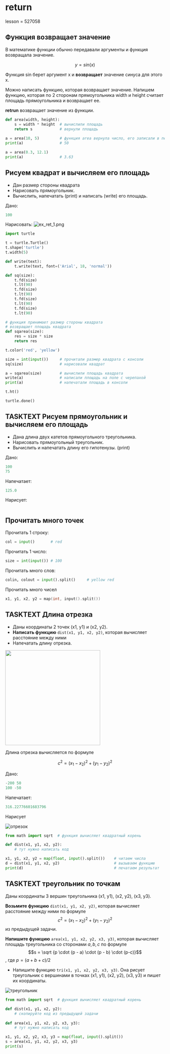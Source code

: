 # return 

lesson = 527058

## Функция возвращает значение

В математике функции обычно передавали аргументы и функция возвращала значение.

$$y = sin(x)$$ 

Функция sin берет аргумент х и **возвращает** значение синуса для этого х.

Можно написать функцию, которая возвращает значение. Напишем функцию, которая по 2 сторонам прямоугольника width и height считает площадь прямоугольника и возвращает ее.

**retrun** возвращает значение из функции.

```python
def area(width, height):
    s = width * height  # вычислили площадь
    return s            # вернули площадь
    
a = area(10, 5)         # функция area вернула число, его записали в переменную a.
print(a)                # 50    

a = area(0.3, 12.1)
print(a)                # 3.63
```

## Рисуем квадрат и вычисляем его площадь

* Дан размер стороны квадрата 
* Нарисовать прямоугольник.
* Вычислить, напечатать (print) и написать (write) его площадь.

Дано:
```cpp
100
```
Нарисовать:
![ex_ret_1.png](https://stepik.org/media/attachments/lesson/527058/ex_ret_1.png)  

```python
import turtle

t = turtle.Turtle()
t.shape('turtle')
t.width(5)

def write(text):
    t.write(text, font=('Arial', 18, 'normal'))

def sq(size):
    t.fd(size)
    t.lt(90)
    t.fd(size)
    t.lt(90)
    t.fd(size)
    t.lt(90)
    t.fd(size)
    t.lt(90)

# функция принимает размер стороны квадрата
# возвращает площадь квадрата
def sqarea(size):
    res = size * size
    return res

t.color('red', 'yellow')

size = int(input())     # прочитали размер квадрата с консоли
sq(size)                # нарисовали квадрат

a = sqarea(size)        # вычислили площадь квадрата
write(a)                # написали площадь на поле с черепахой
print(a)                # напечатали площадь в консоли

t.ht()

turtle.done()
```

## TASKTEXT Рисуем прямоугольник и вычисляем его площадь

* Дана длина двух катетов прямоугольного треугольника.
* Нарисовать прямоугольный треугольник.
* Вычислить и напечатать длину его гипотенузы. (print)

Дано:
```cpp
100
75
```
Напечатает:
```cpp
125.0
```
Нарисует:

![]()

## Прочитать много точек

Прочитать 1 строку:
```python
col = input()       # red
```
Прочитать 1 число:
```python
size = int(input()) # 100
```
Прочитать много слов:
```python
colin, colout = input().split()     # yellow red
```
Прочитать много чисел
```cpp
x1, y1, x2, y2 = map(int, input().split())
```


## TASKTEXT Длина отрезка

* Даны координаты 2 точек (x1, y1) и (x2, y2). 
* **Написать функцию** `dist(x1, y1, x2, y2)`, которая вычисляет расстояние между ними
* Напечатать длину отрезка.

<img src="https://stepik.org/media/attachments/lesson/408292/length2D.png" width=300 />

Длина отрезка вычисляется по формуле

$$c^2 = (x_1 - x_2)^2 + (y_1 - y_2)^2$$

Дано:
```cpp
-200 50
100 -50
```
Напечатает:
```cpp
316.22776601683796
```
Нарисует

![отрезок](https://stepik.org/media/attachments/lesson/479595/line.png)

```python
from math import sqrt  # функция вычисляет квадратный корень

def dist(x1, y1, x2, y2):
    # тут нужно написать код

x1, y1, x2, y2 = map(float, input().split())    # читаем числа
d = dist(x1, y1, x2, y2)                        # вызываем функцию
print(d)                                        # печатаем результат
```

## TASKTEXT треугольник по точкам

Даны координаты 3 вершин треугольника (x1, y1), (x2, y2), (x3, y3). 

**Возьмите функцию** `dist(x1, y1, x2, y2)`, которая вычисляет расстояние между ними по формуле $$c^2 = (x_1 - x_2)^2 + (y_1 - y_2)^2$$ из предыдущей задачи.

**Напишите функцию** `area(x1, y1, x2, y2, x3, y3)`, которая вычисляет площадь треугольника со сторонами $a, b, c$ по формуле $$s = \sqrt {p \cdot (p - a) \cdot (p - b) \cdot (p-c)}$$, где $p = (a + b + c) / 2$

* Напишите функцию `tri(x1, y1, x2, y2, x3, y3)`. Она рисует треугольник с вершинами в точках (x1, y1), (x2, y2), (x3, y3) и пишет их координаты.

![треугольник](https://stepik.org/media/attachments/lesson/479595/coord_tri.png)

```python
from math import sqrt  # функция вычисляет квадратный корень

def dist(x1, y1, x2, y2):
    # скопируйте код из предыдущей задачи
    
def area(x1, y1, x2, y2, x3, y3):
    # тут нужно написать код

x1, y1, x2, y2, x3, y3 = map(float, input().split())
s = area(x1, y1, x2, y2, x3, y3)
print(s)
```



